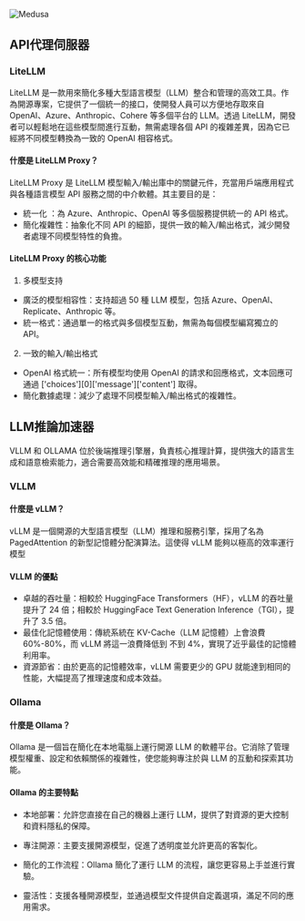 
<!-- ![image](https://gitlab.td.nchc.org.tw/genai-project/docs-dev/-/wikis/img/Medusa_home.PNG) -->

![Medusa](/img/Medusa.png)


<!--

# 服務簡介

LLM 推論 API Server 微服務是一個靈活的中端和後端推理解決方案，包含 API代理伺服器（積木2） 和 LLM推論加速器（積木3）。此服務設計目的是提供多步驟處理、流量控制和深度推理功能，特別適合需要高效能計算及安全推論控制的應用場景。

# 服務優點

提供經濟實惠，且私有、獨立、專用的的LLM API Server微服務環境，支援 HuggingFace 上所有開源模型。使用者無需自備GPU硬體設備，可自行開發想建構推論應用，滿足不同應用場景需求。

* 即時線上 LLM 推論 API 服務，開啟虛擬運算 (VCS) 後即可使用

* 經濟實惠的 API 服務，擁有專屬 & 私有繁體中文 LLM 模型

* 客戶自行客製化前端介面，開發出所需的推論應用，並具備API Server供應者的能力 

* 統一各種常用 LLM API 介面，可以簡化調用和管理流程 

* 高效管理，減少操作繁瑣度，可設定串接與外部 API Server，亦可呼叫自建的 LLM API Server

* 無需購置昂貴的 GPU 設備與硬體設施，降低投入成本

* 支援 HuggingFace 上所有開源模型，滿足不同應用場景需求


-->


## API代理伺服器

### LiteLLM

LiteLLM 是一款用來簡化多種大型語言模型（LLM）整合和管理的高效工具。作為開源專案，它提供了一個統一的接口，使開發人員可以方便地存取來自 OpenAI、Azure、Anthropic、Cohere 等多個平台的 LLM。透過 LiteLLM，開發者可以輕鬆地在這些模型間進行互動，無需處理各個 API 的複雜差異，因為它已經將不同模型轉換為一致的 OpenAI 相容格式。

#### 什麼是 LiteLLM Proxy？
LiteLLM Proxy 是 LiteLLM 模型輸入/輸出庫中的關鍵元件，充當用戶端應用程式與各種語言模型 API 服務之間的中介軟體。其主要目的是：

- 統一化 ：為 Azure、Anthropic、OpenAI 等多個服務提供統一的 API 格式。
- 簡化複雜性：抽象化不同 API 的細節，提供一致的輸入/輸出格式，減少開發者處理不同模型特性的負擔。

#### LiteLLM Proxy 的核心功能
1. 多模型支持
- 廣泛的模型相容性：支持超過 50 種 LLM 模型，包括 Azure、OpenAI、Replicate、Anthropic 等。
- 統一格式：通過單一的格式與多個模型互動，無需為每個模型編寫獨立的API。
2. 一致的輸入/輸出格式
- OpenAI 格式統一：所有模型均使用 OpenAI 的請求和回應格式，文本回應可通過 ['choices'][0]['message']['content'] 取得。
- 簡化數據處理：減少了處理不同模型輸入/輸出格式的複雜性。

## LLM推論加速器

VLLM 和 OLLAMA 位於後端推理引擎層，負責核心推理計算，提供強大的語言生成和語意檢索能力，適合需要高效能和精確推理的應用場景。

### VLLM

#### 什麼是 vLLM？
vLLM 是一個開源的大型語言模型（LLM）推理和服務引擎，採用了名為 PagedAttention 的新型記憶體分配演算法。這使得 vLLM 能夠以極高的效率運行模型

#### VLLM 的優點
- 卓越的吞吐量：相較於 HuggingFace Transformers（HF），vLLM 的吞吐量提升了 24 倍；相較於 HuggingFace Text Generation Inference（TGI），提升了 3.5 倍。
- 最佳化記憶體使用：傳統系統在 KV-Cache（LLM 記憶體）上會浪費 60%-80%，而 vLLM 將這一浪費降低到 不到 4%，實現了近乎最佳的記憶體利用率。
- 資源節省：由於更高的記憶體效率，vLLM 需要更少的 GPU 就能達到相同的性能，大幅提高了推理速度和成本效益。


### Ollama

#### 什麼是 Ollama？
Ollama 是一個旨在簡化在本地電腦上運行開源 LLM 的軟體平台。它消除了管理模型權重、設定和依賴關係的複雜性，使您能夠專注於與 LLM 的互動和探索其功能。

#### Ollama 的主要特點

- 本地部署：允許您直接在自己的機器上運行 LLM，提供了對資源的更大控制和資料隱私的保障。

- 專注開源：主要支援開源模型，促進了透明度並允許更高的客製化。

- 簡化的工作流程：Ollama 簡化了運行 LLM 的流程，讓您更容易上手並進行實驗。

- 靈活性：支援各種開源模型，並通過模型文件提供自定義選項，滿足不同的應用需求。
